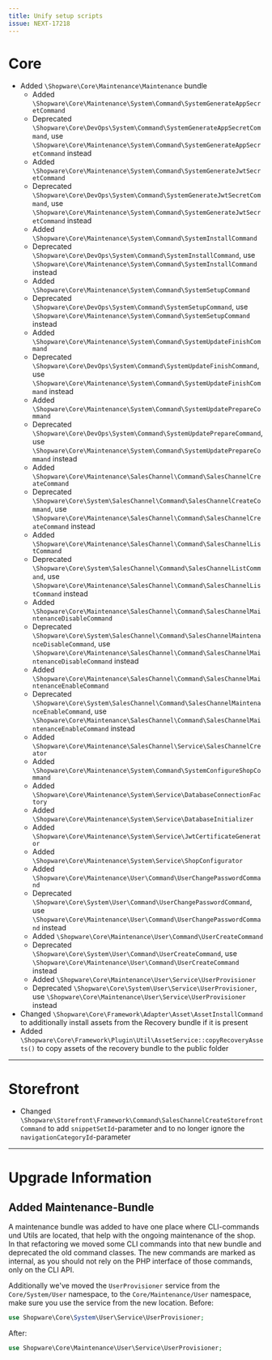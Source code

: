 ```yaml
---
title: Unify setup scripts
issue: NEXT-17218
---
```

# Core
* Added `\Shopware\Core\Maintenance\Maintenance` bundle
  * Added `\Shopware\Core\Maintenance\System\Command\SystemGenerateAppSecretCommand`
  * Deprecated `\Shopware\Core\DevOps\System\Command\SystemGenerateAppSecretCommand`, use `\Shopware\Core\Maintenance\System\Command\SystemGenerateAppSecretCommand` instead
  * Added `\Shopware\Core\Maintenance\System\Command\SystemGenerateJwtSecretCommand`
  * Deprecated `\Shopware\Core\DevOps\System\Command\SystemGenerateJwtSecretCommand`, use `\Shopware\Core\Maintenance\System\Command\SystemGenerateJwtSecretCommand` instead
  * Added `\Shopware\Core\Maintenance\System\Command\SystemInstallCommand`
  * Deprecated `\Shopware\Core\DevOps\System\Command\SystemInstallCommand`, use `\Shopware\Core\Maintenance\System\Command\SystemInstallCommand` instead
  * Added `\Shopware\Core\Maintenance\System\Command\SystemSetupCommand`
  * Deprecated `\Shopware\Core\DevOps\System\Command\SystemSetupCommand`, use `\Shopware\Core\Maintenance\System\Command\SystemSetupCommand` instead
  * Added `\Shopware\Core\Maintenance\System\Command\SystemUpdateFinishCommand`
  * Deprecated `\Shopware\Core\DevOps\System\Command\SystemUpdateFinishCommand`, use `\Shopware\Core\Maintenance\System\Command\SystemUpdateFinishCommand` instead
  * Added `\Shopware\Core\Maintenance\System\Command\SystemUpdatePrepareCommand`
  * Deprecated `\Shopware\Core\DevOps\System\Command\SystemUpdatePrepareCommand`, use `\Shopware\Core\Maintenance\System\Command\SystemUpdatePrepareCommand` instead
  * Added `\Shopware\Core\Maintenance\SalesChannel\Command\SalesChannelCreateCommand`
  * Deprecated `\Shopware\Core\System\SalesChannel\Command\SalesChannelCreateCommand`, use `\Shopware\Core\Maintenance\SalesChannel\Command\SalesChannelCreateCommand` instead
  * Added `\Shopware\Core\Maintenance\SalesChannel\Command\SalesChannelListCommand`
  * Deprecated `\Shopware\Core\System\SalesChannel\Command\SalesChannelListCommand`, use `\Shopware\Core\Maintenance\SalesChannel\Command\SalesChannelListCommand` instead
  * Added `\Shopware\Core\Maintenance\SalesChannel\Command\SalesChannelMaintenanceDisableCommand`
  * Deprecated `\Shopware\Core\System\SalesChannel\Command\SalesChannelMaintenanceDisableCommand`, use `\Shopware\Core\Maintenance\SalesChannel\Command\SalesChannelMaintenanceDisableCommand` instead
  * Added `\Shopware\Core\Maintenance\SalesChannel\Command\SalesChannelMaintenanceEnableCommand`
  * Deprecated `\Shopware\Core\System\SalesChannel\Command\SalesChannelMaintenanceEnableCommand`, use `\Shopware\Core\Maintenance\SalesChannel\Command\SalesChannelMaintenanceEnableCommand` instead
  * Added `\Shopware\Core\Maintenance\SalesChannel\Service\SalesChannelCreator`
  * Added `\Shopware\Core\Maintenance\System\Command\SystemConfigureShopCommand`
  * Added `\Shopware\Core\Maintenance\System\Service\DatabaseConnectionFactory`
  * Added `\Shopware\Core\Maintenance\System\Service\DatabaseInitializer`
  * Added `\Shopware\Core\Maintenance\System\Service\JwtCertificateGenerator`
  * Added `\Shopware\Core\Maintenance\System\Service\ShopConfigurator`
  * Added `\Shopware\Core\Maintenance\User\Command\UserChangePasswordCommand`
  * Deprecated `\Shopware\Core\System\User\Command\UserChangePasswordCommand`, use `\Shopware\Core\Maintenance\User\Command\UserChangePasswordCommand` instead
  * Added `\Shopware\Core\Maintenance\User\Command\UserCreateCommand`
  * Deprecated `\Shopware\Core\System\User\Command\UserCreateCommand`, use `\Shopware\Core\Maintenance\User\Command\UserCreateCommand` instead
  * Added `\Shopware\Core\Maintenance\User\Service\UserProvisioner`
  * Deprecated `\Shopware\Core\System\User\Service\UserProvisioner`, use `\Shopware\Core\Maintenance\User\Service\UserProvisioner` instead
* Changed `\Shopware\Core\Framework\Adapter\Asset\AssetInstallCommand` to additionally install assets from the Recovery bundle if it is present
* Added `\Shopware\Core\Framework\Plugin\Util\AssetService::copyRecoveryAssets()` to copy assets of the recovery bundle to the public folder
___
# Storefront
* Changed `\Shopware\Storefront\Framework\Command\SalesChannelCreateStorefrontCommand` to add `snippetSetId`-parameter and to no longer ignore the `navigationCategoryId`-parameter
___
# Upgrade Information

## Added Maintenance-Bundle

A maintenance bundle was added to have one place where CLI-commands und Utils are located, that help with the ongoing maintenance of the shop.
In that refactoring we moved some CLI commands into that new bundle and deprecated the old command classes. The new commands are marked as internal, as you should not rely on the PHP interface of those commands, only on the CLI API.

Additionally we've moved the `UserProvisioner` service from the `Core/System/User` namespace, to the `Core/Maintenance/User` namespace, make sure you use the service from the new location.
Before:
```php
use Shopware\Core\System\User\Service\UserProvisioner;
```
After:
```php
use Shopware\Core\Maintenance\User\Service\UserProvisioner;
```

